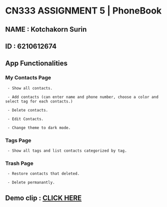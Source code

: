 # CN333 ASSIGNMENT 5 | PhoneBook

## NAME : Kotchakorn Surin

## ID : 6210612674

## App Functionalities

### My Contacts Page

     - Show all contacts. 
     
     - Add contacts (can enter name and phone number, choose a color and select tag for each contacts.)
    
     - Delete contacts.
     
     - Edit Contacts.
     
     - Change theme to dark mode.
     
### Tags Page

     - Show all tags and list contacts categorized by tag.
     
### Trash Page

     - Restore contacts that deleted.
     
     - Delete permanantly.
     
## Demo clip : [CLICK HERE](https://youtu.be/DEzXIc2a8Xo)
